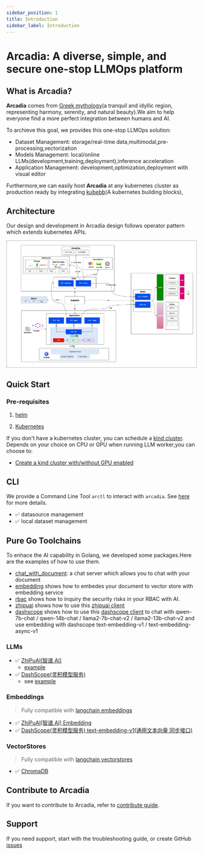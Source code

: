 ```yaml
---
sidebar_position: 1
title: Introduction
sidebar_label: Introduction
---
```

# Arcadia: A diverse, simple, and secure one-stop LLMOps platform

## What is Arcadia?

**Arcadia** comes from [Greek mythology](https://www.greekmythology.com/Myths/Places/Arcadia/arcadia.html)(a tranquil and idyllic region, representing harmony, serenity, and natural beauty).We aim to help everyone find a more perfect integration between humans and AI.

To archieve this goal, we provides this one-stop LLMOps solution:

- Dataset Management: storage/real-time data,multimodal,pre-processing,vectorization
- Models Management: local/online LLMs(development,training,deployment),inference acceleration
- Application Management: development,optimization,deployment with visual editor

Furthermore,we can easily host **Arcadia** at any kubernetes cluster as production ready by integrating [kubebb](https://github.com/kubebb)(A kubernetes building blocks),

## Architecture

Our design and development in Arcadia design follows operator pattern which extends kubernetes APIs.

![Arch](./../static/img/kubeagi.drawio.png)

## Quick Start

### Pre-requisites

1. [helm](https://helm.sh/docs/intro/install/)

2. [Kubernetes](https://kubernetes.io/)

If you don't have a kubernetes cluster, you can schedule a [kind cluster](https://kind.sigs.k8s.io/). Depends on your choice on CPU or GPU when running LLM worker,you can choose to:

- [Create a kind cluster with/without GPU enabled](./Quick%20Start/create-cluster-using-kind.md)


## CLI

We provide a Command Line Tool `arctl` to interact with `arcadia`. See [here](./pkg/arctl/README.md) for more details.

- ✅ datasource management
- ✅ local dataset management

## Pure Go Toolchains

To enhace the AI capability in Golang, we developed some packages.Here are the examples of how to use them.

- [chat_with_document](https://github.com/kubeagi/arcadia/tree/main/examples/chat_with_document): a chat server which allows you to chat with your document
- [embedding](https://github.com/kubeagi/arcadia/tree/main/examples/embedding) shows how to embedes your document to vector store with embedding service
- [rbac](https://github.com/kubeagi/arcadia/blob/main/examples/rbac/main.go) shows how to inquiry the security risks in your RBAC with AI.
- [zhipuai](https://github.com/kubeagi/arcadia/blob/main/examples/zhipuai/main.go) shows how to use this [zhipuai client](https://github.com/kubeagi/arcadia/tree/main/pkg/llms/zhipuai)
- [dashscope](https://github.com/kubeagi/arcadia/blob/main/examples/dashscope/main.go) shows how to use this [dashscope client](https://github.com/kubeagi/arcadia/tree/main/pkg/llms/dashscope) to chat with qwen-7b-chat / qwen-14b-chat / llama2-7b-chat-v2 / llama2-13b-chat-v2 and use embedding with dashscope text-embedding-v1 / text-embedding-async-v1

### LLMs

- ✅ [ZhiPuAI(智谱 AI)](https://github.com/kubeagi/arcadia/tree/main/pkg/llms/zhipuai)
  - [example](https://github.com/kubeagi/arcadia/blob/main/examples/zhipuai/main.go)
- ✅ [DashScope(灵积模型服务)](https://github.com/kubeagi/arcadia/tree/main/pkg/llms/dashscope)
  - see [example](https://github.com/kubeagi/arcadia/blob/main/examples/dashscope/main.go)

### Embeddings

> Fully compatible with [langchain embeddings](https://github.com/tmc/langchaingo/tree/main/embeddings)

- ✅ [ZhiPuAI(智谱 AI) Embedding](https://github.com/kubeagi/arcadia/tree/main/pkg/embeddings/zhipuai)
- ✅ [DashScope(灵积模型服务) text-embedding-v1(通用文本向量 同步接口)](https://help.aliyun.com/zh/dashscope/developer-reference/text-embedding-api-details)

### VectorStores

> Fully compatible with [langchain vectorstores](https://github.com/tmc/langchaingo/tree/main/vectorstores)

- ✅ [ChromaDB](https://docs.trychroma.com/)

## Contribute to Arcadia

If you want to contribute to Arcadia, refer to [contribute guide](CONTRIBUTING.md).

## Support

If you need support, start with the troubleshooting guide, or create GitHub [issues](https://github.com/kubeagi/arcadia/issues/new)
